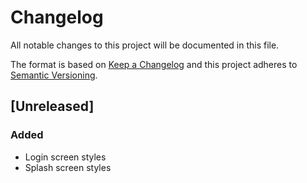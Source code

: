 # Changelog

All notable changes to this project will be documented in this file.

The format is based on [Keep a Changelog](http://keepachangelog.com/en/1.0.0/)
and this project adheres to [Semantic Versioning](http://semver.org/spec/v2.0.0.html).

## [Unreleased]

### Added

- Login screen styles
- Splash screen styles

[0.0.0]: https://github.com/tkovs-company/mm-app/releases/tag/v0.0.0